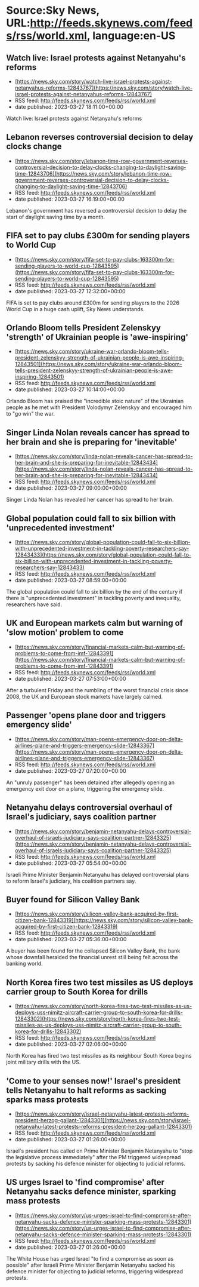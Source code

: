 # Source:Sky News, URL:http://feeds.skynews.com/feeds/rss/world.xml, language:en-US

## Watch live: Israel protests against Netanyahu's reforms
 - [https://news.sky.com/story/watch-live-israel-protests-against-netanyahus-reforms-12843767](https://news.sky.com/story/watch-live-israel-protests-against-netanyahus-reforms-12843767)
 - RSS feed: http://feeds.skynews.com/feeds/rss/world.xml
 - date published: 2023-03-27 18:11:00+00:00

Watch live: Israel protests against Netanyahu's reforms

## Lebanon reverses controversial decision to delay clocks change
 - [https://news.sky.com/story/lebanon-time-row-government-reverses-controversial-decision-to-delay-clocks-changing-to-daylight-saving-time-12843706](https://news.sky.com/story/lebanon-time-row-government-reverses-controversial-decision-to-delay-clocks-changing-to-daylight-saving-time-12843706)
 - RSS feed: http://feeds.skynews.com/feeds/rss/world.xml
 - date published: 2023-03-27 16:19:00+00:00

Lebanon's government has reversed a controversial decision to delay the start of daylight saving time by a month.

## FIFA set to pay clubs &#163;300m for sending players to World Cup
 - [https://news.sky.com/story/fifa-set-to-pay-clubs-163300m-for-sending-players-to-world-cup-12843595](https://news.sky.com/story/fifa-set-to-pay-clubs-163300m-for-sending-players-to-world-cup-12843595)
 - RSS feed: http://feeds.skynews.com/feeds/rss/world.xml
 - date published: 2023-03-27 12:32:00+00:00

FIFA is set to pay clubs around &#163;300m for sending players to the 2026 World Cup in a huge cash uplift, Sky News understands.

## Orlando Bloom tells President Zelenskyy 'strength' of Ukrainian people is 'awe-inspiring'
 - [https://news.sky.com/story/ukraine-war-orlando-bloom-tells-president-zelenskyy-strength-of-ukrainian-people-is-awe-inspiring-12843501](https://news.sky.com/story/ukraine-war-orlando-bloom-tells-president-zelenskyy-strength-of-ukrainian-people-is-awe-inspiring-12843501)
 - RSS feed: http://feeds.skynews.com/feeds/rss/world.xml
 - date published: 2023-03-27 10:14:00+00:00

Orlando Bloom has praised the "incredible stoic nature" of the Ukrainian people as he met with President Volodymyr Zelenskyy and encouraged him to "go win" the war.

## Singer Linda Nolan reveals cancer has spread to her brain and she is preparing for 'inevitable'
 - [https://news.sky.com/story/linda-nolan-reveals-cancer-has-spread-to-her-brain-and-she-is-preparing-for-inevitable-12843434](https://news.sky.com/story/linda-nolan-reveals-cancer-has-spread-to-her-brain-and-she-is-preparing-for-inevitable-12843434)
 - RSS feed: http://feeds.skynews.com/feeds/rss/world.xml
 - date published: 2023-03-27 09:00:00+00:00

Singer Linda Nolan has revealed her cancer has spread to her brain.

## Global population could fall to six billion with 'unprecedented investment'
 - [https://news.sky.com/story/global-population-could-fall-to-six-billion-with-unprecedented-investment-in-tackling-poverty-researchers-say-12843433](https://news.sky.com/story/global-population-could-fall-to-six-billion-with-unprecedented-investment-in-tackling-poverty-researchers-say-12843433)
 - RSS feed: http://feeds.skynews.com/feeds/rss/world.xml
 - date published: 2023-03-27 08:59:00+00:00

The global population could fall to six billion by the end of the century if there is "unprecedented investment" in tackling poverty and inequality, researchers have said.

## UK and European markets calm but warning of 'slow motion' problem to come
 - [https://news.sky.com/story/financial-markets-calm-but-warning-of-problems-to-come-from-imf-12843391](https://news.sky.com/story/financial-markets-calm-but-warning-of-problems-to-come-from-imf-12843391)
 - RSS feed: http://feeds.skynews.com/feeds/rss/world.xml
 - date published: 2023-03-27 07:53:00+00:00

After a turbulent Friday and the rumbling of the worst financial crisis since 2008, the UK and European stock markets have largely calmed.

## Passenger 'opens plane door and triggers emergency slide'
 - [https://news.sky.com/story/man-opens-emergency-door-on-delta-airlines-plane-and-triggers-emergency-slide-12843367](https://news.sky.com/story/man-opens-emergency-door-on-delta-airlines-plane-and-triggers-emergency-slide-12843367)
 - RSS feed: http://feeds.skynews.com/feeds/rss/world.xml
 - date published: 2023-03-27 07:20:00+00:00

An "unruly passenger" has been detained after allegedly opening an emergency exit door on a plane, triggering the emergency slide.

## Netanyahu delays controversial overhaul of Israel's judiciary, says coalition partner
 - [https://news.sky.com/story/benjamin-netanyahu-delays-controversial-overhaul-of-israels-judiciary-says-coalition-partner-12843325](https://news.sky.com/story/benjamin-netanyahu-delays-controversial-overhaul-of-israels-judiciary-says-coalition-partner-12843325)
 - RSS feed: http://feeds.skynews.com/feeds/rss/world.xml
 - date published: 2023-03-27 05:54:00+00:00

Israeli Prime Minister Benjamin Netanyahu has delayed controversial plans to reform Israel's judiciary, his coalition partners say.

## Buyer found for Silicon Valley Bank
 - [https://news.sky.com/story/silicon-valley-bank-acquired-by-first-citizen-bank-12843319](https://news.sky.com/story/silicon-valley-bank-acquired-by-first-citizen-bank-12843319)
 - RSS feed: http://feeds.skynews.com/feeds/rss/world.xml
 - date published: 2023-03-27 05:36:00+00:00

A buyer has been found for the collapsed Silicon Valley Bank, the bank whose downfall heralded the financial unrest still being felt across the banking world.

## North Korea fires two test missiles as US deploys carrier group to South Korea for drills
 - [https://news.sky.com/story/north-korea-fires-two-test-missiles-as-us-deploys-uss-nimitz-aircraft-carrier-group-to-south-korea-for-drills-12843302](https://news.sky.com/story/north-korea-fires-two-test-missiles-as-us-deploys-uss-nimitz-aircraft-carrier-group-to-south-korea-for-drills-12843302)
 - RSS feed: http://feeds.skynews.com/feeds/rss/world.xml
 - date published: 2023-03-27 02:06:00+00:00

North Korea has fired two test missiles as its neighbour South Korea begins joint military drills with the US.

## 'Come to your senses now!' Israel's president tells Netanyahu to halt reforms as sacking sparks mass protests
 - [https://news.sky.com/story/israel-netanyahu-latest-protests-reforms-president-herzog-gallant-12843301](https://news.sky.com/story/israel-netanyahu-latest-protests-reforms-president-herzog-gallant-12843301)
 - RSS feed: http://feeds.skynews.com/feeds/rss/world.xml
 - date published: 2023-03-27 01:26:00+00:00

Israel's president has called on Prime Minister Benjamin Netanyahu to "stop the legislative process immediately" after the PM triggered widespread protests by sacking his defence minister for objecting to judicial reforms.

## US urges Israel to 'find compromise' after Netanyahu sacks defence minister, sparking mass protests
 - [https://news.sky.com/story/us-urges-israel-to-find-compromise-after-netanyahu-sacks-defence-minister-sparking-mass-protests-12843301](https://news.sky.com/story/us-urges-israel-to-find-compromise-after-netanyahu-sacks-defence-minister-sparking-mass-protests-12843301)
 - RSS feed: http://feeds.skynews.com/feeds/rss/world.xml
 - date published: 2023-03-27 01:26:00+00:00

The White House has urged Israel "to find a compromise as soon as possible" after Israeli Prime Minister Benjamin Netanyahu sacked his defence minister for objecting to judicial reforms, triggering widespread protests.

